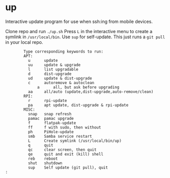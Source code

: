 # up
Interactive update program for use when ssh:ing from mobile devices.

Clone repo and run  `./up.sh`
Press `L` in the interactive menu to create a symlink in `/usr/local/bin`.
Use `sup` for self-update. This just runs a `git pull` in your local repo.

```
        Type corresponding keywords to run:
		APT: 
		  u 	 update 
		  uu 	 update & upgrade 
		  l 	 list upgradable 
		  d 	 dist-upgrade 
		  ud 	 update & dist-upgrade 
		  c 	 autoremove & autoclean 
        	  a 	 all, but ask before upgrading 
		  aa 	 all/auto (update,dist-upgrade,auto-remove/clean) 
		RPI: 
		  r 	 rpi-update 
		  pa 	 apt update, dist-upgrade & rpi-update 
		MISC: 
		  snap   snap refresh 
		  pamac  pamac upgrade 
		  f 	 flatpak-update 
		  ff	 f with sudo, then without 
		  ph 	 PiHole-update 
		  smb 	 Samba service restart 
		  L 	 Create symlink (/usr/local/bin/up) 
		  q 	 quit 
		  qc 	 clear screen, then quit 
		  qe 	 quit and exit (kill) shell 
		  reb 	 reboot 
		  shut 	 shutdown 
		  sup 	 Self update (git pull), quit
:

```
